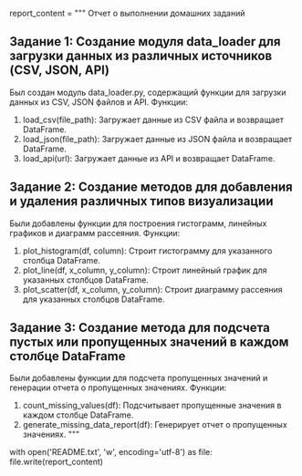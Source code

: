 report_content = """
Отчет о выполнении домашних заданий

Задание 1: Создание модуля data_loader для загрузки данных из различных источников (CSV, JSON, API)
-----------------------------------------------------------------------------------
Был создан модуль data_loader.py, содержащий функции для загрузки данных из CSV, JSON файлов и API.
Функции:
1. load_csv(file_path): Загружает данные из CSV файла и возвращает DataFrame.
2. load_json(file_path): Загружает данные из JSON файла и возвращает DataFrame.
3. load_api(url): Загружает данные из API и возвращает DataFrame.

Задание 2: Создание методов для добавления и удаления различных типов визуализации
-----------------------------------------------------------------------------------
Были добавлены функции для построения гистограмм, линейных графиков и диаграмм рассеяния.
Функции:
1. plot_histogram(df, column): Строит гистограмму для указанного столбца DataFrame.
2. plot_line(df, x_column, y_column): Строит линейный график для указанных столбцов DataFrame.
3. plot_scatter(df, x_column, y_column): Строит диаграмму рассеяния для указанных столбцов DataFrame.

Задание 3: Создание метода для подсчета пустых или пропущенных значений в каждом столбце DataFrame
-----------------------------------------------------------------------------------
Были добавлены функции для подсчета пропущенных значений и генерации отчета о пропущенных значениях.
Функции:
1. count_missing_values(df): Подсчитывает пропущенные значения в каждом столбце DataFrame.
2. generate_missing_data_report(df): Генерирует отчет о пропущенных значениях.
"""

with open('README.txt', 'w', encoding='utf-8') as file:
    file.write(report_content)

